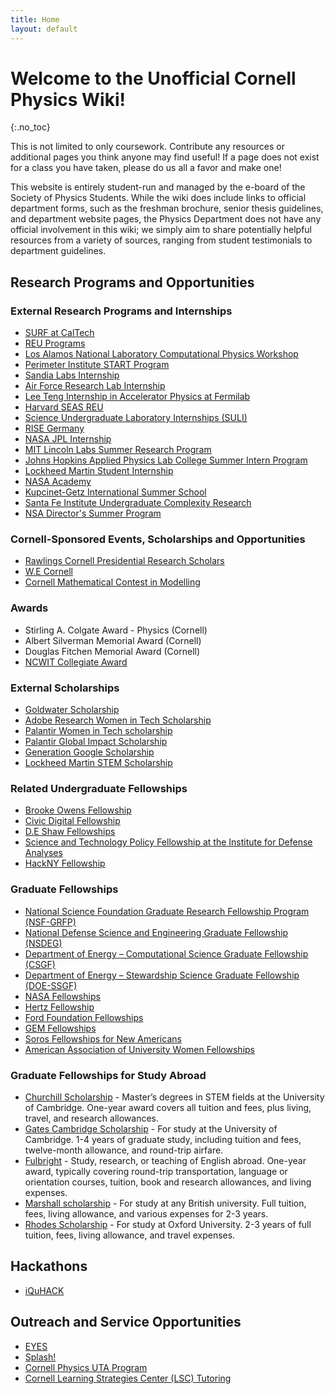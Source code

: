 ```yaml
---
title: Home
layout: default
---
```

<link rel="stylesheet" href="/main.css">

# Welcome to the Unofficial Cornell Physics Wiki!
{:.no_toc}

This is not limited to only coursework. Contribute any resources or additional pages you think anyone may find useful! If a page does not exist for a class you have taken, please do us all a favor and make one! 

This website is entirely student-run and managed by the e-board of the Society of Physics Students. While the wiki does include links to official department forms, such as the freshman brochure, senior thesis guidelines, and department website pages, the Physics Department does not have any official involvement in this wiki; we simply aim to share potentially helpful resources from a variety of sources, ranging from student testimonials to department guidelines.

## Research Programs and Opportunities

### External Research Programs and Internships
- [SURF at CalTech](https://sfp.caltech.edu/undergraduate-research/programs/surf)
- [REU Programs](https://www.nsf.gov/crssprgm/reu/list_result.jsp?unitid=69)
- [Los Alamos National Laboratory Computational Physics Workshop](https://www.lanl.gov/org/padwp/adx/computational-physics/summer-workshop/index.php)
- [Perimeter Institute START Program](https://perimeterinstitute.ca/psi-start-program)
- [Sandia Labs Internship](https://www.sandia.gov/careers/career-possibilities/students-and-postdocs/internships-co-ops/)
- [Air Force Research Lab Internship](https://www.griffissinstitute.org/who-we-work-with/afrl/summer-internship)
- [Lee Teng Internship in Accelerator Physics at Fermilab](https://internships.fnal.gov/lee-teng-undergraduate-internship/)
- [Harvard SEAS REU](https://www.seas.harvard.edu/office-education-outreach-community-programs/research-experience-undergraduates-reu)
- [Science Undergraduate Laboratory Internships (SULI)](https://science.osti.gov/wdts/suli)
- [RISE Germany](https://www.daad.de/rise/en/rise-germany/)
- [NASA JPL Internship](https://www.jpl.nasa.gov/edu/intern/)
- [MIT Lincoln Labs Summer Research Program](https://www.ll.mit.edu/careers/student-opportunities/summer-research-program)
- [Johns Hopkins Applied Physics Lab College Summer Intern Program](https://www.jhuapl.edu/careers/internships)
- [Lockheed Martin Student Internship](https://www.lockheedmartinjobs.com/college-students)
- [NASA Academy](https://www.academyapp.com)
- [Kupcinet-Getz International Summer School](https://www.weizmann.ac.il/feinberg/admissions/kupcinet-getz-international-summer-school/about-program-0)
- [Santa Fe Institute Undergraduate Complexity Research](https://www.santafe.edu/engage/learn/programs/undergraduate-complexity-research)
- [NSA Director's Summer Program](https://www.intelligencecareers.gov/nsa/nsastudents.html)

### Cornell-Sponsored Events, Scholarships and Opportunities
- [Rawlings Cornell Presidential Research Scholars](https://scl.cornell.edu/get-involved/cornell-commitment/rawlings-cornell-presidential-research-scholars)
- [W.E Cornell](https://crea.cornell.edu/project/w-e-cornell/)
- [Cornell Mathematical Contest in Modelling](https://e.math.cornell.edu/sites/mcm/)

### Awards
- Stirling A. Colgate Award - Physics (Cornell)
- Albert Silverman Memorial Award (Cornell)
- Douglas Fitchen Memorial Award (Cornell)
- [NCWIT Collegiate Award](https://www.aspirations.org/award-programs/aic-collegiate-award)

### External Scholarships
- [Goldwater Scholarship](https://goldwaterscholarship.gov)
- [Adobe Research Women in Tech Scholarship](https://research.adobe.com/scholarship/)
- [Palantir Women in Tech scholarship](https://www.palantir.com/careers/students/scholarship/wit-north-america/)
- [Palantir Global Impact Scholarship](https://www.palantir.com/careers/students/scholarship/global-impact/)
- [Generation Google Scholarship](https://buildyourfuture.withgoogle.com/scholarships/generation-google-scholarship/)
- [Lockheed Martin STEM Scholarship](https://www.lockheedmartin.com/en-us/who-we-are/communities/stem-education/lm-scholarship-program.html)

### Related Undergraduate Fellowships
- [Brooke Owens Fellowship](http://www.brookeowensfellowship.org)
- [Civic Digital Fellowship](https://www.codingitforward.com/summer-fellowships)
- [D.E Shaw Fellowships](https://fellowships.deshaw.com)
- [Science and Technology Policy Fellowship at the Institute for Defense Analyses](https://www.ida.org/en/careers/students-and-recent-graduates/summer-associate-internships-and-fellowships/science-policy-fellowship)
- [HackNY Fellowship](https://hackny.org/fellows-program)

### Graduate Fellowships
- [National Science Foundation Graduate Research Fellowship Program (NSF-GRFP)](https://www.nsfgrfp.org)
- [National Defense Science and Engineering Graduate Fellowship (NSDEG)](https://ndseg.sysplus.com)
- [Department of Energy – Computational Science Graduate Fellowship (CSGF)](https://www.krellinst.org/csgf/)
- [Department of Energy – Stewardship Science Graduate Fellowship (DOE-SSGF)](https://www.krellinst.org/ssgf/about-doe-nnsa-ssgf)
- [NASA Fellowships](https://science.nasa.gov/learners/learner-opportunities#grad)
- [Hertz Fellowship](https://www.hertzfoundation.org)
- [Ford Foundation Fellowships](https://sites.nationalacademies.org/PGA/FordFellowships/index.htm)
- [GEM Fellowships](https://www.gemfellowship.org/gem-fellowship-program/)
- [Soros Fellowships for New Americans](https://www.pdsoros.org)
- [American Association of University Women Fellowships](https://www.aauw.org/resources/programs/fellowships-grants/)

### Graduate Fellowships for Study Abroad
- [Churchill Scholarship](https://scl.cornell.edu/get-involved/career-services/graduate-and-professional-study/fellowships/prestigious-fellowships/fellowship-competitions/churchill-scholarship) - Master’s degrees in STEM fields at the University of Cambridge. One-year award covers all tuition and fees, plus living, travel, and research allowances.
- [Gates Cambridge Scholarship](https://scl.cornell.edu/get-involved/career-services/graduate-and-professional-study/fellowships/prestigious-fellowships/fellowship-competitions/gates-cambridge-scholarship) - For study at the University of Cambridge. 1-4 years of graduate study, including tuition and fees, twelve-month allowance, and round-trip airfare.
- [Fulbright](https://scl.cornell.edu/get-involved/career-services/graduate-and-professional-study/fellowships/prestigious-fellowships/fellowship-competitions/fulbright-scholarship) - Study, research, or teaching of English abroad. One-year award, typically covering round-trip transportation, language or orientation courses, tuition, book and research allowances, and living expenses.
- [Marshall scholarship](https://scl.cornell.edu/get-involved/career-services/graduate-and-professional-study/fellowships/prestigious-fellowships/fellowship-competitions/marshall-scholarship) - For study at any British university. Full tuition, fees, living allowance, and various expenses for 2-3 years.
- [Rhodes Scholarship](https://scl.cornell.edu/get-involved/career-services/graduate-and-professional-study/fellowships/prestigious-fellowships/fellowship-competitions/rhodes-scholarship) - For study at Oxford University. 2-3 years of full tuition, fees, living allowance, and travel expenses.

## Hackathons

- [iQuHACK](https://www.iquise.mit.edu/iQuHACK/2022-01-28)

## Outreach and Service Opportunities

- [EYES](https://sites.google.com/site/cornelleyes/)
- [Splash!](https://cornell.learningu.org)
- [Cornell Physics UTA Program](https://physics.cornell.edu/undergraduate-teaching-assistant-program)
- [Cornell Learning Strategies Center (LSC) Tutoring](https://lsc.cornell.edu)
